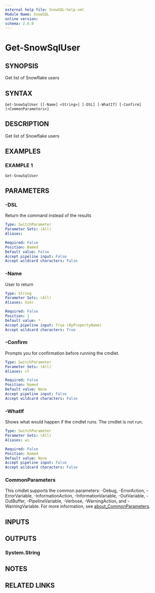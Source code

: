 ```yaml
---
external help file: SnowSQL-help.xml
Module Name: SnowSQL
online version:
schema: 2.0.0
---
```


# Get-SnowSqlUser

## SYNOPSIS
Get list of Snowflake users

## SYNTAX

```
Get-SnowSqlUser [[-Name] <String>] [-DSL] [-WhatIf] [-Confirm] [<CommonParameters>]
```

## DESCRIPTION
Get list of Snowflake users

## EXAMPLES

### EXAMPLE 1
```
Get-SnowSqlUser
```

## PARAMETERS

### -DSL
Return the command instead of the results

```yaml
Type: SwitchParameter
Parameter Sets: (All)
Aliases:

Required: False
Position: Named
Default value: False
Accept pipeline input: False
Accept wildcard characters: False
```

### -Name
User to return

```yaml
Type: String
Parameter Sets: (All)
Aliases: User

Required: False
Position: 1
Default value: *
Accept pipeline input: True (ByPropertyName)
Accept wildcard characters: True
```

### -Confirm
Prompts you for confirmation before running the cmdlet.

```yaml
Type: SwitchParameter
Parameter Sets: (All)
Aliases: cf

Required: False
Position: Named
Default value: None
Accept pipeline input: False
Accept wildcard characters: False
```

### -WhatIf
Shows what would happen if the cmdlet runs.
The cmdlet is not run.

```yaml
Type: SwitchParameter
Parameter Sets: (All)
Aliases: wi

Required: False
Position: Named
Default value: None
Accept pipeline input: False
Accept wildcard characters: False
```

### CommonParameters
This cmdlet supports the common parameters: -Debug, -ErrorAction, -ErrorVariable, -InformationAction, -InformationVariable, -OutVariable, -OutBuffer, -PipelineVariable, -Verbose, -WarningAction, and -WarningVariable. For more information, see [about_CommonParameters](http://go.microsoft.com/fwlink/?LinkID=113216).

## INPUTS

## OUTPUTS

### System.String
## NOTES

## RELATED LINKS
